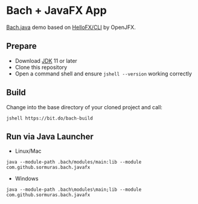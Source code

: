 # Bach + JavaFX App

[Bach.java] demo based on [HelloFX/CLI](https://github.com/openjfx/samples/tree/master/HelloFX/CLI) by OpenJFX.

## Prepare

- Download [JDK] 11 or later
- Clone this repository
- Open a command shell and ensure `jshell --version` working correctly

## Build

Change into the base directory of your cloned project and call:

```shell script
jshell https://bit.do/bach-build
```

## Run via Java Launcher

- Linux/Mac
```shell script
java --module-path .bach/modules/main:lib --module com.github.sormuras.bach.javafx
```

- Windows
```shell script
java --module-path .bach\modules\main;lib --module com.github.sormuras.bach.javafx
```


[Bach.java]: https://github.com/sormuras/bach
[JDK]: https://jdk.java.net
